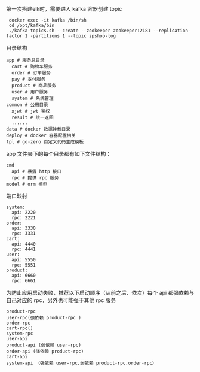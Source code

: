 第一次搭建elk时，需要进入 kafka 容器创建 topic 
```shell
 docker exec -it kafka /bin/sh
 cd /opt/kafka/bin
 ./kafka-topics.sh --create --zookeeper zookeeper:2181 --replication-factor 1 -partitions 1 --topic zpshop-log
```

 目录结构
```shell
app # 服务总目录
  cart # 购物车服务
  order # 订单服务
  pay # 支付服务
  product # 商品服务
  user # 用户服务
  system # 系统管理
common # 公用目录
  xjwt # jwt 鉴权
  result # 统一返回
  ......
data # docker 数据挂载目录
deploy # docker 容器配置相关
tpl # go-zero 自定义代码生成模板
```
app 文件夹下的每个目录都有如下文件结构：
```shell
cmd 
  api # 暴露 http 接口
  rpc # 提供 rpc 服务
model # orm 模型
```
端口映射
```shell
system:
  api: 2220
  rpc: 2221
order:
  api: 3330
  rpc: 3331
cart:
  api: 4440
  rpc: 4441
user:
  api: 5550
  rpc: 5551
product:
  api: 6660
  rpc: 6661  
```
为防止应用启动失败，推荐以下启动顺序（从前之后、依次）每个 api 都强依赖与自己对应的 rpc，另外也可能强于其他 rpc 服务
```shell
product-rpc 
user-rpc(强依赖 product-rpc )
order-rpc
cart-rpc()
system-rpc
user-api
product-api (弱依赖 user-rpc)
order-api (强依赖 product-rpc)
cart-api
system-api （强依赖 user-rpc,弱依赖 product-rpc,order-rpc）
```
